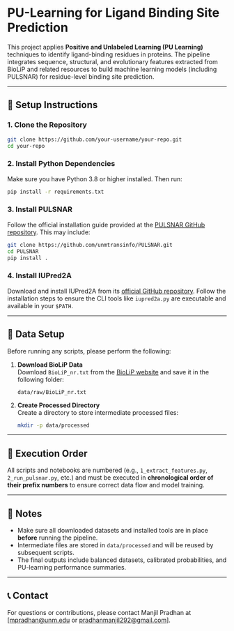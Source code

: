 # PU-Learning for Ligand Binding Site Prediction

This project applies **Positive and Unlabeled Learning (PU Learning)** techniques to identify ligand-binding residues in proteins. The pipeline integrates sequence, structural, and evolutionary features extracted from BioLiP and related resources to build machine learning models (including PULSNAR) for residue-level binding site prediction.

---

## 🔧 Setup Instructions

### 1. Clone the Repository
```bash
git clone https://github.com/your-username/your-repo.git
cd your-repo
```

### 2. Install Python Dependencies
Make sure you have Python 3.8 or higher installed. Then run:
```bash
pip install -r requirements.txt
```

### 3. Install PULSNAR
Follow the official installation guide provided at the [PULSNAR GitHub repository](https://github.com/unmtransinfo/PULSNAR). This may include:
```bash
git clone https://github.com/unmtransinfo/PULSNAR.git
cd PULSNAR
pip install .
```

### 4. Install IUPred2A
Download and install IUPred2A from its [official GitHub repository](https://github.com/cbalbin-bio/iupred-parser). Follow the installation steps to ensure the CLI tools like `iupred2a.py` are executable and available in your `$PATH`.

---

## 📂 Data Setup

Before running any scripts, please perform the following:

1. **Download BioLiP Data**  
   Download `BioLiP_nr.txt` from the [BioLiP website](https://zhanggroup.org/BioLiP/) and save it in the following folder:
   ```
   data/raw/BioLiP_nr.txt
   ```

2. **Create Processed Directory**  
   Create a directory to store intermediate processed files:
   ```bash
   mkdir -p data/processed
   ```

---

## 🚀 Execution Order

All scripts and notebooks are numbered (e.g., `1_extract_features.py`, `2_run_pulsnar.py`, etc.) and must be executed in **chronological order of their prefix numbers** to ensure correct data flow and model training.

---

## 📌 Notes

- Make sure all downloaded datasets and installed tools are in place **before** running the pipeline.
- Intermediate files are stored in `data/processed` and will be reused by subsequent scripts.
- The final outputs include balanced datasets, calibrated probabilities, and PU-learning performance summaries.

---

## 📞 Contact

For questions or contributions, please contact Manjil Pradhan at [mpradhan@unm.edu or pradhanmanjil292@gmail.com].